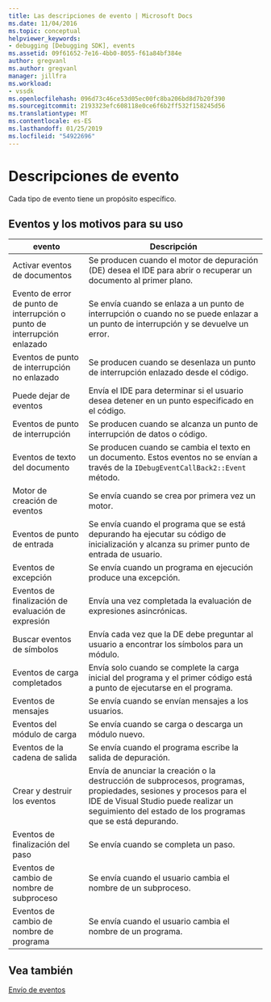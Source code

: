 ```yaml
---
title: Las descripciones de evento | Microsoft Docs
ms.date: 11/04/2016
ms.topic: conceptual
helpviewer_keywords:
- debugging [Debugging SDK], events
ms.assetid: 09f61652-7e16-4bb0-8055-f61a84bf384e
author: gregvanl
ms.author: gregvanl
manager: jillfra
ms.workload:
- vssdk
ms.openlocfilehash: 096d73c46ce53d05ec00fc8ba206bd8d7b20f390
ms.sourcegitcommit: 2193323efc608118e0ce6f6b2ff532f158245d56
ms.translationtype: MT
ms.contentlocale: es-ES
ms.lasthandoff: 01/25/2019
ms.locfileid: "54922696"
---
```

# <a name="event-descriptions"></a>Descripciones de evento
Cada tipo de evento tiene un propósito específico.  
  
## <a name="events-and-the-reasons-for-their-use"></a>Eventos y los motivos para su uso  
  
|evento|Descripción|  
|-----------|-----------------|  
|Activar eventos de documentos|Se producen cuando el motor de depuración (DE) desea el IDE para abrir o recuperar un documento al primer plano.|  
|Evento de error de punto de interrupción o punto de interrupción enlazado|Se envía cuando se enlaza a un punto de interrupción o cuando no se puede enlazar a un punto de interrupción y se devuelve un error.|  
|Eventos de punto de interrupción no enlazado|Se producen cuando se desenlaza un punto de interrupción enlazado desde el código.|  
|Puede dejar de eventos|Envía el IDE para determinar si el usuario desea detener en un punto especificado en el código.|  
|Eventos de punto de interrupción|Se producen cuando se alcanza un punto de interrupción de datos o código.|  
|Eventos de texto del documento|Se producen cuando se cambia el texto en un documento. Estos eventos no se envían a través de la `IDebugEventCallBack2::Event` método.|  
|Motor de creación de eventos|Se envía cuando se crea por primera vez un motor.|  
|Eventos de punto de entrada|Se envía cuando el programa que se está depurando ha ejecutar su código de inicialización y alcanza su primer punto de entrada de usuario.|  
|Eventos de excepción|Se envía cuando un programa en ejecución produce una excepción.|  
|Eventos de finalización de evaluación de expresión|Envía una vez completada la evaluación de expresiones asincrónicas.|  
|Buscar eventos de símbolos|Envía cada vez que la DE debe preguntar al usuario a encontrar los símbolos para un módulo.|  
|Eventos de carga completados|Envía solo cuando se complete la carga inicial del programa y el primer código está a punto de ejecutarse en el programa.|  
|Eventos de mensajes|Se envía cuando se envían mensajes a los usuarios.|  
|Eventos del módulo de carga|Se envía cuando se carga o descarga un módulo nuevo.|  
|Eventos de la cadena de salida|Se envía cuando el programa escribe la salida de depuración.|  
|Crear y destruir los eventos|Envía de anunciar la creación o la destrucción de subprocesos, programas, propiedades, sesiones y procesos para el IDE de Visual Studio puede realizar un seguimiento del estado de los programas que se está depurando.|  
|Eventos de finalización del paso|Se envía cuando se completa un paso.|  
|Eventos de cambio de nombre de subproceso|Se envía cuando el usuario cambia el nombre de un subproceso.|  
|Eventos de cambio de nombre de programa|Se envía cuando el usuario cambia el nombre de un programa.|  
  
## <a name="see-also"></a>Vea también  
 [Envío de eventos](../../extensibility/debugger/sending-events.md)